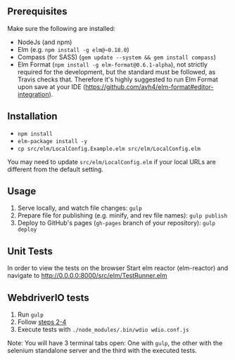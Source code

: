 ## Prerequisites

Make sure the following are installed:

* NodeJs (and npm)
* Elm (e.g. `npm install -g elm@~0.18.0`)
* Compass (for SASS) (`gem update --system && gem install compass`)
* Elm Format (`npm install -g elm-format@0.6.1-alpha`), not strictly required for the development, but the standard must be followed, as Travis checks that. Therefore it's highly suggested to run Elm Format upon save at your IDE (https://github.com/avh4/elm-format#editor-integration).

## Installation

* `npm install`
* `elm-package install -y`
* `cp src/elm/LocalConfig.Example.elm src/elm/LocalConfig.elm`

You may need to update `src/elm/LocalConfig.elm` if your local URLs are different from the default setting.

## Usage

1. Serve locally, and watch file changes: `gulp`
2. Prepare file for publishing (e.g. minify, and rev file names): `gulp publish`
3. Deploy to GitHub's pages (`gh-pages` branch of your repository): `gulp deploy`

## Unit Tests

In order to view the tests on the browser Start elm reactor (elm-reactor) and navigate to http://0.0.0.0:8000/src/elm/TestRunner.elm

## WebdriverIO tests

1. Run `gulp`
2. Follow [steps 2-4](http://webdriver.io/guide.html)
3. Execute tests with `./node_modules/.bin/wdio wdio.conf.js`

Note: You will have 3 terminal tabs open: One with `gulp`, the other with the selenium standalone server and the third with the executed tests.
